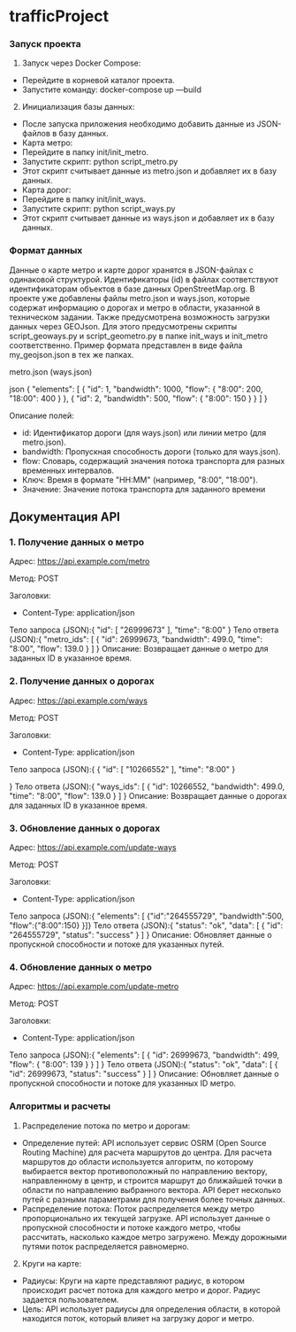 # trafficProject

### Запуск проекта

1. Запуск через Docker Compose:
  - Перейдите в корневой каталог проекта.
  - Запустите команду: docker-compose up —build

2. Инициализация базы данных:
  - После запуска приложения необходимо добавить данные из JSON-файлов в базу данных.
  - Карта метро:
   - Перейдите в папку init/init_metro.
   - Запустите скрипт: python script_metro.py 
   - Этот скрипт считывает данные из metro.json и добавляет их в базу данных.
  - Карта дорог:
   - Перейдите в папку init/init_ways.
   - Запустите скрипт: python script_ways.py
   - Этот скрипт считывает данные из ways.json и добавляет их в базу данных.


### Формат данных

Данные о карте метро и карте дорог хранятся в JSON-файлах с одинаковой структурой.  Идентификаторы  (id)  в  файлах  соответствуют  идентификаторам  объектов  в  базе  данных  OpenStreetMap.org.
В проекте уже добавлены файлы metro.json и ways.json, которые содержат информацию о дорогах и метро в области, указанной в техническом задании. Также предусмотрена возможность загрузки данных через GEOJson. Для этого предусмотрены скрипты script_geoways.py и script_geometro.py в папке init_ways и init_metro соответственно. Пример формата представлен в виде файла my_geojson.json в тех же папках. 



metro.json (ways.json)

json
{
 "elements": [
  {
   "id": 1, 
   "bandwidth": 1000, 
   "flow": {
    "8:00": 200,
    "18:00": 400
   }
  },
  {
   "id": 2, 
   "bandwidth": 500, 
   "flow": {
    "8:00": 150
   }
  }
 ]
}

Описание полей:

- id: Идентификатор дороги (для ways.json) или линии метро (для metro.json).
- bandwidth: Пропускная способность дороги (только для ways.json).
- flow: Словарь, содержащий значения потока транспорта для разных временных интервалов. 
 - Ключ: Время в формате "HH:MM" (например, "8:00", "18:00").
 - Значение: Значение потока транспорта для заданного времени

## Документация API

### 1. Получение данных о метро

Адрес:  https://api.example.com/metro

Метод:  POST

Заголовки:

* Content-Type: application/json

Тело запроса (JSON):{
  "id": [
    "26999673"
  ],
  "time": "8:00"
}
Тело ответа (JSON):{
    "metro_ids": [
        {
            "id": 26999673,
            "bandwidth": 499.0,
            "time": "8:00",
            "flow": 139.0
        }
    ]
}
Описание:  Возвращает данные о метро для заданных ID в указанное время.

### 2. Получение данных о дорогах

Адрес:  https://api.example.com/ways

Метод:  POST

Заголовки:

* Content-Type: application/json

Тело запроса (JSON):{
{
  "id": [
    "10266552"
  ],
  "time": "8:00"
}

}
Тело ответа (JSON):{
    "ways_ids": [
        {
            "id": 10266552,
            "bandwidth": 499.0,
            "time": "8:00",
            "flow": 139.0
        }
    ]
}
Описание:  Возвращает данные о дорогах для заданных ID в указанное время.

### 3. Обновление данных о дорогах

Адрес:  https://api.example.com/update-ways

Метод:  POST

Заголовки:

* Content-Type: application/json

Тело запроса (JSON):{
  "elements": [
    {"id":"264555729",
    "bandwidth":500,
    "flow":{"8:00":150}
    }]}
Тело ответа (JSON):{
    "status": "ok",
    "data": [
        {
            "id": "264555729",
            "status": "success"
        }
    ]
}
Описание: Обновляет данные о пропускной способности и потоке для указанных путей.

### 4. Обновление данных о метро

Адрес:  https://api.example.com/update-metro

Метод:  POST

Заголовки:

* Content-Type: application/json

Тело запроса (JSON):{
    "elements": [
        {
            "id": 26999673,
            "bandwidth": 499,
            "flow": {
                "8:00": 139
            }
        }
    ]
}
Тело ответа (JSON):{
    "status": "ok",
    "data": [
        {
            "id": 26999673,
            "status": "success"
        }
    ]
}
Описание: Обновляет данные о пропускной способности и потоке для указанных ID метро.


### Алгоритмы и расчеты

1.  Распределение потока по метро и дорогам:

*   Определение путей:  API  использует сервис  OSRM  (Open Source Routing Machine) для расчета маршрутов до центра. Для расчета маршрутов до области используется алгоритм, по которому выбирается вектор противоположный по направлению вектору, направленному в центр, и строится маршрут до ближайшей точки в области по направлению выбранного вектора. API  берет несколько путей с разными параметрами для получения более точных данных.
*   Распределение потока:  Поток распределяется между метро пропорционально их текущей загрузке.  API  использует данные о пропускной способности и потоке каждого метро, чтобы рассчитать, насколько каждое метро загружено. Между дорожными путями поток распределяется равномерно.


2.  Круги на карте:

*   Радиусы:  Круги на карте представляют радиус, в котором происходит расчет потока для каждого метро и дорог.  Радиус задается пользователем.
*   Цель:  API  использует радиусы для определения области, в которой находится поток, который  влияет на загрузку дорог и метро.  
